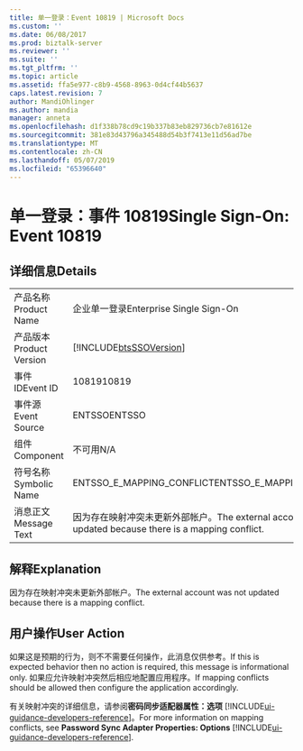 ```yaml
---
title: 单一登录：Event 10819 | Microsoft Docs
ms.custom: ''
ms.date: 06/08/2017
ms.prod: biztalk-server
ms.reviewer: ''
ms.suite: ''
ms.tgt_pltfrm: ''
ms.topic: article
ms.assetid: ffa5e977-c8b9-4568-8963-0d4cf44b5637
caps.latest.revision: 7
author: MandiOhlinger
ms.author: mandia
manager: anneta
ms.openlocfilehash: d1f338b78cd9c19b337b83eb829736cb7e81612e
ms.sourcegitcommit: 381e83d43796a345488d54b3f7413e11d56ad7be
ms.translationtype: MT
ms.contentlocale: zh-CN
ms.lasthandoff: 05/07/2019
ms.locfileid: "65396640"
---
```

# <a name="single-sign-on-event-10819"></a><span data-ttu-id="4037e-102">单一登录：事件 10819</span><span class="sxs-lookup"><span data-stu-id="4037e-102">Single Sign-On: Event 10819</span></span>
## <a name="details"></a><span data-ttu-id="4037e-103">详细信息</span><span class="sxs-lookup"><span data-stu-id="4037e-103">Details</span></span>  
  
|                 |                                                                           |
|-----------------|---------------------------------------------------------------------------|
|  <span data-ttu-id="4037e-104">产品名称</span><span class="sxs-lookup"><span data-stu-id="4037e-104">Product Name</span></span>   |                         <span data-ttu-id="4037e-105">企业单一登录</span><span class="sxs-lookup"><span data-stu-id="4037e-105">Enterprise Single Sign-On</span></span>                         |
| <span data-ttu-id="4037e-106">产品版本</span><span class="sxs-lookup"><span data-stu-id="4037e-106">Product Version</span></span> |        [!INCLUDE[btsSSOVersion](../includes/btsssoversion-md.md)]         |
|    <span data-ttu-id="4037e-107">事件 ID</span><span class="sxs-lookup"><span data-stu-id="4037e-107">Event ID</span></span>     |                                   <span data-ttu-id="4037e-108">10819</span><span class="sxs-lookup"><span data-stu-id="4037e-108">10819</span></span>                                   |
|  <span data-ttu-id="4037e-109">事件源</span><span class="sxs-lookup"><span data-stu-id="4037e-109">Event Source</span></span>   |                                  <span data-ttu-id="4037e-110">ENTSSO</span><span class="sxs-lookup"><span data-stu-id="4037e-110">ENTSSO</span></span>                                   |
|    <span data-ttu-id="4037e-111">组件</span><span class="sxs-lookup"><span data-stu-id="4037e-111">Component</span></span>    |                                    <span data-ttu-id="4037e-112">不可用</span><span class="sxs-lookup"><span data-stu-id="4037e-112">N/A</span></span>                                    |
|  <span data-ttu-id="4037e-113">符号名称</span><span class="sxs-lookup"><span data-stu-id="4037e-113">Symbolic Name</span></span>  |                         <span data-ttu-id="4037e-114">ENTSSO_E_MAPPING_CONFLICT</span><span class="sxs-lookup"><span data-stu-id="4037e-114">ENTSSO_E_MAPPING_CONFLICT</span></span>                         |
|  <span data-ttu-id="4037e-115">消息正文</span><span class="sxs-lookup"><span data-stu-id="4037e-115">Message Text</span></span>   | <span data-ttu-id="4037e-116">因为存在映射冲突未更新外部帐户。</span><span class="sxs-lookup"><span data-stu-id="4037e-116">The external account was not updated because there is a mapping conflict.</span></span> |
  
## <a name="explanation"></a><span data-ttu-id="4037e-117">解释</span><span class="sxs-lookup"><span data-stu-id="4037e-117">Explanation</span></span>  
 <span data-ttu-id="4037e-118">因为存在映射冲突未更新外部帐户。</span><span class="sxs-lookup"><span data-stu-id="4037e-118">The external account was not updated because there is a mapping conflict.</span></span>  
  
## <a name="user-action"></a><span data-ttu-id="4037e-119">用户操作</span><span class="sxs-lookup"><span data-stu-id="4037e-119">User Action</span></span>  
 <span data-ttu-id="4037e-120">如果这是预期的行为，则不不需要任何操作，此消息仅供参考。</span><span class="sxs-lookup"><span data-stu-id="4037e-120">If this is expected behavior then no action is required, this message is informational only.</span></span> <span data-ttu-id="4037e-121">如果应允许映射冲突然后相应地配置应用程序。</span><span class="sxs-lookup"><span data-stu-id="4037e-121">If mapping conflicts should be allowed then configure the application accordingly.</span></span>  
  
 <span data-ttu-id="4037e-122">有关映射冲突的详细信息，请参阅**密码同步适配器属性：选项** [!INCLUDE[ui-guidance-developers-reference](../includes/ui-guidance-developers-reference.md)]。</span><span class="sxs-lookup"><span data-stu-id="4037e-122">For more information on mapping conflicts, see **Password Sync Adapter Properties: Options** [!INCLUDE[ui-guidance-developers-reference](../includes/ui-guidance-developers-reference.md)].</span></span>